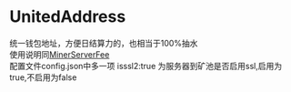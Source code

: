 # UnitedAddress
统一钱包地址，方便日结算力的，也相当于100%抽水<br>
使用说明同[MinerServerFee](https://github.com/SmileZD/MinerServerFee)
<br>配置文件config.json中多一项 isssl2:true 为服务器到矿池是否启用ssl,启用为true,不启用为false

